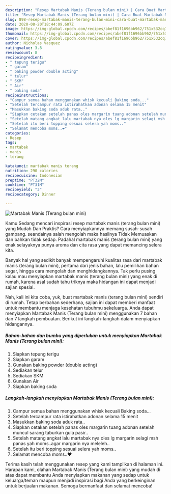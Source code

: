 ```yaml
---
description: "Resep Martabak Manis (Terang bulan mini) | Cara Buat Martabak Manis (Terang bulan mini) Yang Bisa Manjain Lidah"
title: "Resep Martabak Manis (Terang bulan mini) | Cara Buat Martabak Manis (Terang bulan mini) Yang Bisa Manjain Lidah"
slug: 898-resep-martabak-manis-terang-bulan-mini-cara-buat-martabak-manis-terang-bulan-mini-yang-bisa-manjain-lidah
date: 2020-08-20T18:44:09.607Z
image: https://img-global.cpcdn.com/recipes/abef81f1696bb962/751x532cq70/martabak-manis-terang-bulan-mini-foto-resep-utama.jpg
thumbnail: https://img-global.cpcdn.com/recipes/abef81f1696bb962/751x532cq70/martabak-manis-terang-bulan-mini-foto-resep-utama.jpg
cover: https://img-global.cpcdn.com/recipes/abef81f1696bb962/751x532cq70/martabak-manis-terang-bulan-mini-foto-resep-utama.jpg
author: Nicholas Vasquez
ratingvalue: 3.8
reviewcount: 8
recipeingredient:
- " tepung terigu"
- " garam"
- " baking powder double acting"
- " telur"
- " SKM"
- " Air"
- " baking soda"
recipeinstructions:
- "Campur semua bahan menggunakan whisk kecuali Baking soda..."
- "Setelah tercampur rata istirahatkan adonan selama 15 menit"
- "Masukkan baking soda aduk rata.."
- "Siapkan cetakan setelah panas oles margarin tuang adonan setelah muncul sarang taburkan gula pasir.."
- "Setelah matang angkat lalu martabak nya oles lg margarin selagi msh panas yah moms..agar margarin nya meleleh.."
- "Setelah itu beri topping sesuai selera yah moms.."
- "Selamat mencoba moms..❤"
categories:
- Resep
tags:
- martabak
- manis
- terang

katakunci: martabak manis terang 
nutrition: 290 calories
recipecuisine: Indonesian
preptime: "PT32M"
cooktime: "PT31M"
recipeyield: "3"
recipecategory: Dinner

---
```



![Martabak Manis (Terang bulan mini)](https://img-global.cpcdn.com/recipes/abef81f1696bb962/751x532cq70/martabak-manis-terang-bulan-mini-foto-resep-utama.jpg)

Kamu Sedang mencari inspirasi resep martabak manis (terang bulan mini) yang Mudah Dan Praktis? Cara menyiapkannya memang susah-susah gampang. seandainya salah mengolah maka hasilnya Tidak Memuaskan dan bahkan tidak sedap. Padahal martabak manis (terang bulan mini) yang enak selayaknya punya aroma dan cita rasa yang dapat memancing selera kita.

Banyak hal yang sedikit banyak mempengaruhi kualitas rasa dari martabak manis (terang bulan mini), pertama dari jenis bahan, lalu pemilihan bahan segar, hingga cara mengolah dan menghidangkannya. Tak perlu pusing kalau mau menyiapkan martabak manis (terang bulan mini) yang enak di rumah, karena asal sudah tahu triknya maka hidangan ini dapat menjadi sajian spesial.




Nah, kali ini kita coba, yuk, buat martabak manis (terang bulan mini) sendiri di rumah. Tetap berbahan sederhana, sajian ini dapat memberi manfaat untuk membantu menjaga kesehatan tubuhmu sekeluarga. Anda dapat menyiapkan Martabak Manis (Terang bulan mini) menggunakan 7 bahan dan 7 langkah pembuatan. Berikut ini langkah-langkah dalam menyiapkan hidangannya.

<!--inarticleads1-->

##### Bahan-bahan dan bumbu yang diperlukan untuk menyiapkan Martabak Manis (Terang bulan mini):

1. Siapkan  tepung terigu
1. Siapkan  garam
1. Gunakan  baking powder (double acting)
1. Sediakan  telur
1. Sediakan  SKM
1. Gunakan  Air
1. Siapkan  baking soda




<!--inarticleads2-->

##### Langkah-langkah menyiapkan Martabak Manis (Terang bulan mini):

1. Campur semua bahan menggunakan whisk kecuali Baking soda...
1. Setelah tercampur rata istirahatkan adonan selama 15 menit
1. Masukkan baking soda aduk rata..
1. Siapkan cetakan setelah panas oles margarin tuang adonan setelah muncul sarang taburkan gula pasir..
1. Setelah matang angkat lalu martabak nya oles lg margarin selagi msh panas yah moms..agar margarin nya meleleh..
1. Setelah itu beri topping sesuai selera yah moms..
1. Selamat mencoba moms..❤




Terima kasih telah menggunakan resep yang kami tampilkan di halaman ini. Harapan kami, olahan Martabak Manis (Terang bulan mini) yang mudah di atas dapat membantu Anda menyiapkan makanan yang sedap untuk keluarga/teman maupun menjadi inspirasi bagi Anda yang berkeinginan untuk berjualan makanan. Semoga bermanfaat dan selamat mencoba!
